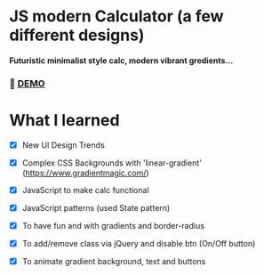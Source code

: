 # JS modern Calculator (a few different designs) 
#### Futuristic minimalist style calc, modern vibrant gredients...

### :rocket: [DEMO](https://jscalcdesigns.netlify.com/)

# What I learned

 * [x] New UI Design Trends
 * [x] Complex CSS Backgrounds with 'linear-gradient' (https://www.gradientmagic.com/)
 * [x] JavaScript to make calc functional
 * [x] JavaScript patterns (used State pattern)
 * [x] To have fun and with gradients and border-radius
 * [x] To add/remove class via jQuery and disable btn (On/Off button)
 * [x] To animate gradient background, text and buttons


